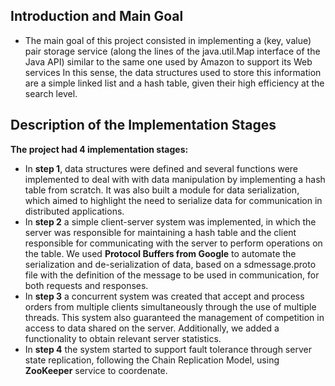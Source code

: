 ## Introduction and Main Goal
- The main goal of this project consisted in implementing a (key, value) pair storage service (along the lines of the java.util.Map interface of the Java API) similar to the same one used by Amazon to support its Web services In this sense, the data structures used to store this information are a simple linked list and a hash table, given their high efficiency at the search level.

## Description of the Implementation Stages
**The project had 4 implementation stages:**
- In **step 1**, data structures were defined and several functions were implemented to deal with
with data manipulation by implementing a hash table from scratch. It was also built
a module for data serialization, which aimed to highlight the
need to serialize data for communication in distributed applications.
- In **step 2** a simple client-server system was implemented, in which the server was
responsible for maintaining a hash table and the client responsible for communicating with the
server to perform operations on the table. We used **Protocol Buffers from
Google** to automate the serialization and de-serialization of data, based on a
sdmessage.proto file with the definition of the message to be used in communication,
for both requests and responses.
- In **step 3** a concurrent system was created that accept and process orders from multiple
clients simultaneously through the use of multiple threads. This system also guaranteed the
management of competition in access to data shared on the server. Additionally, we added a functionality to obtain relevant server statistics.
- In **step 4** the system started to support fault tolerance through server state replication, following the Chain Replication Model, using **ZooKeeper** service to coordenate.
